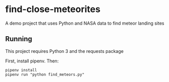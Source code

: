 # find-close-meteorites

A demo project that uses Python and NASA data to find meteor landing sites

## Running

This project requires Python 3 and the requests package

First, install pipenv. Then:

```
pipenv install
pipenv run "python find_meteors.py"
```
